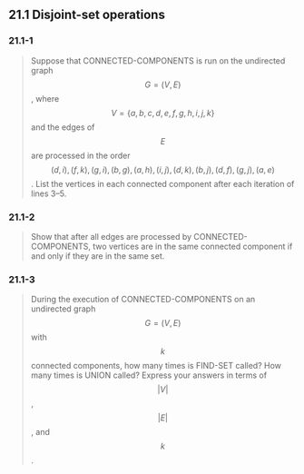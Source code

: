 ## 21.1 Disjoint-set operations

### 21.1-1

> Suppose that CONNECTED-COMPONENTS is run on the undirected graph $$G = (V, E)$$, where $$V = \{a, b, c, d, e, f, g, h, i, j, k\}$$ and the edges of $$E$$ are processed in the order $$(d, i), (f, k), (g, i), (b, g), (a, h), (i, j), (d, k), (b, j), (d, f), (g, j), (a, e)$$. List the vertices in each connected component after each iteration of lines 3–5.

### 21.1-2

> Show that after all edges are processed by CONNECTED-COMPONENTS, two vertices are in the same connected component if and only if they are in the same set.

### 21.1-3

> During the execution of CONNECTED-COMPONENTS on an undirected graph $$G = (V, E)$$ with $$k$$ connected components, how many times is FIND-SET called? How many times is UNION called? Express your answers in terms of $$|V|$$, $$|E|$$, and $$k$$.
